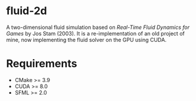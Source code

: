 # fluid-2d

A two-dimensional fluid simulation based on *Real-Time Fluid Dynamics for Games* by Jos Stam (2003). It is a re-implementation of an old project of mine, now implementing the fluid solver on the GPU using CUDA.

# Requirements

- CMake >= 3.9
- CUDA  >= 8.0
- SFML  >= 2.0
